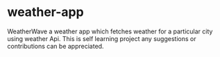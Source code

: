 # weather-app
WeatherWave a weather app which fetches weather for a particular city using weather Api.
This is self learning project any suggestions or contributions can be appreciated.
